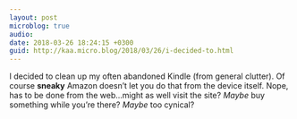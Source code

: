 ```yaml
---
layout: post
microblog: true
audio: 
date: 2018-03-26 18:24:15 +0300
guid: http://kaa.micro.blog/2018/03/26/i-decided-to.html
---
```

I decided to clean up my often abandoned Kindle (from general clutter). Of course **sneaky** Amazon doesn’t let you do that from the device itself. Nope, has to be done from the web...might as well visit the site? _Maybe_ buy something while you’re there? _Maybe_ too cynical?
